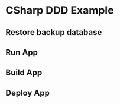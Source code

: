 # CSharp DDD Example

## Restore backup database


## Run App
### 

## Build App
### 

## Deploy App
### 